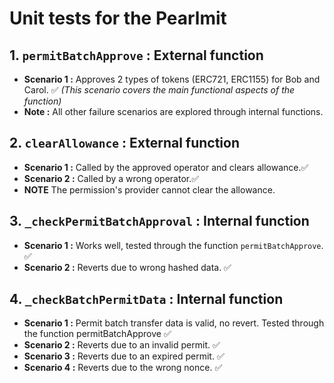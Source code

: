# Unit tests for the Pearlmit

## 1. `permitBatchApprove` : External function
- **Scenario 1 :** Approves 2 types of tokens (ERC721, ERC1155) for Bob and Carol. ✅ *(This scenario covers the main functional aspects of the function)*
- **Note :** All other failure scenarios are explored through internal functions.

## 2. `clearAllowance` : External function
- **Scenario 1 :** Called by the approved operator and clears allowance.✅ 
- **Scenario 2 :** Called by a wrong operator.✅ 
- **NOTE** The permission's provider cannot clear the allowance. 

## 3. `_checkPermitBatchApproval` : Internal function
- **Scenario 1 :** Works well, tested through the function `permitBatchApprove`. ✅ 
- **Scenario 2 :** Reverts due to wrong hashed data. ✅

## 4. `_checkBatchPermitData` : Internal function
- **Scenario 1 :** Permit batch transfer data is valid, no revert. Tested through the function permitBatchApprove ✅ 
- **Scenario 2 :** Reverts due to an invalid permit. ✅
- **Scenario 3 :** Reverts due to an expired permit. ✅
- **Scenario 4 :** Reverts due to the wrong nonce. ✅
